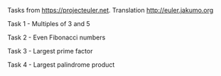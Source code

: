 Tasks from https://projecteuler.net.
Translation http://euler.jakumo.org
  
Task 1 - Multiples of 3 and 5

Task 2 - Even Fibonacci numbers

Task 3 - Largest prime factor

Task 4 - Largest palindrome product

